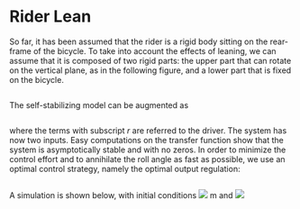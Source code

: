 # Rider Lean
So far, it has been assumed that the rider is a rigid body sitting on the rear-frame of the bicycle. To take into account the effects of leaning, we can assume that it is composed of two rigid parts: the upper part that can rotate on the vertical plane, as in the following figure, and a lower part that is fixed on the bicycle.

<p align="center"> <img src=""> </p>

The self-stabilizing model can be augmented as

<p align="center"> <img src=""> </p>

where the terms with subscript *r* are referred to the driver. The system has now two inputs. Easy computations on the transfer function show that the system is asymptotically stable and with no zeros. In order to minimize the control effort and to annihilate the roll angle as fast as possible, we use an optimal control strategy, namely the optimal output regulation:

<p align="center"> <img src=""> </p>

A simulation is shown below, with initial conditions <img src="https://render.githubusercontent.com/render/math?math=\varphi(0) = -\pi/12"> m and <img src="https://render.githubusercontent.com/render/math?math=\dot{\varphi}(0) = 0">

<p align="center"> <img src=""> </p>
